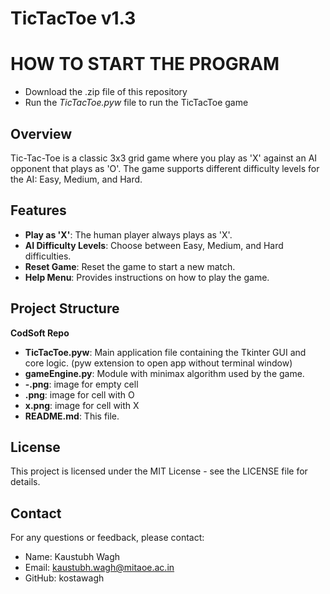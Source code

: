 # TicTacToe v1.3

# HOW TO START THE PROGRAM
- Download the .zip file of this repository
- Run the **TicTacToe*.pyw* file to run the TicTacToe game

## Overview
Tic-Tac-Toe is a classic 3x3 grid game where you play as 'X' against an AI opponent that plays as 'O'. The game supports different difficulty levels for the AI: Easy, Medium, and Hard. 

## Features
- **Play as 'X'**: The human player always plays as 'X'.
- **AI Difficulty Levels**: Choose between Easy, Medium, and Hard difficulties.
- **Reset Game**: Reset the game to start a new match.
- **Help Menu**: Provides instructions on how to play the game.


## Project Structure

**CodSoft Repo**
- **TicTacToe.pyw**: Main application file containing the Tkinter GUI and core logic. (pyw extension to open app without terminal window)
- **gameEngine.py**: Module with minimax algorithm used by the game.
- **-.png**: image for empty cell
- **.png**: image for cell with O
- **x.png**: image for cell with X
- **README.md**: This file.


## License
This project is licensed under the MIT License - see the LICENSE file for details.


## Contact
For any questions or feedback, please contact:
- Name: Kaustubh Wagh
- Email: kaustubh.wagh@mitaoe.ac.in
- GitHub: kostawagh
